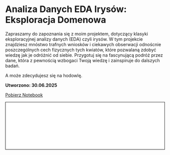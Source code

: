 # Analiza Danych EDA Irysów: Eksploracja Domenowa

Zapraszamy do zapoznania się z moim projektem, dotyczący klasyki eksploracyjnej analizy danych (EDA) czyli irysów. W tym projekcie znajdziesz mnóstwo trafnych wniosków i ciekawych obserwacji odnoścnie poszczególnych cech fizycznych tych kwiatów, które pozwalaną zdobyć wiedzę jak je odróżnić od siebie. Przygotuj się na fascynującą podróż przez dane, która z pewnością wzbogaci Twoją wiedzę i zainspiruje do dalszych badań.

A może zdecydujesz się na hodowlę.

**Utworzono: 30.06.2025**

<a href="docs/iris/iris.ipynb" class="md-button md-button--primary">Pobierz Notebook</a>

<iframe
    id="content"
    src="iris.html"
    width="100%"
    style="border:1px solid black;overflow:hidden;"
></iframe>
<script>
function resizeIframeToFitContent(iframe) {
    iframe.style.height = (iframe.contentWindow.document.documentElement.scrollHeight + 50) + "px";
    iframe.contentDocument.body.style["overflow"] = 'hidden';
}
window.addEventListener('load', function() {
    var iframe = document.getElementById('content');
    resizeIframeToFitContent(iframe);
});
window.addEventListener('resize', function() {
    var iframe = document.getElementById('content');
    resizeIframeToFitContent(iframe);
});
</script>
